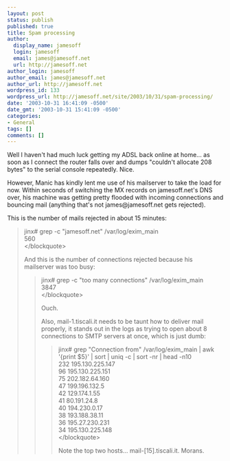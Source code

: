 ```yaml
---
layout: post
status: publish
published: true
title: Spam processing
author:
  display_name: jamesoff
  login: jamesoff
  email: james@jamesoff.net
  url: http://jamesoff.net
author_login: jamesoff
author_email: james@jamesoff.net
author_url: http://jamesoff.net
wordpress_id: 133
wordpress_url: http://jamesoff.net/site/2003/10/31/spam-processing/
date: '2003-10-31 16:41:09 -0500'
date_gmt: '2003-10-31 15:41:09 -0500'
categories:
- General
tags: []
comments: []
---
```

<p>Well I haven't had much luck getting my ADSL back online at home... as soon as I connect the router falls over and dumps "couldn't allocate 208 bytes" to the serial console repeatedly. Nice.</p>
<p>However, Manic has kindly lent me use of his mailserver to take the load for now. Within seconds of switching the MX records on jamesoff.net's DNS over, his machine was getting pretty flooded with incoming connections and bouncing mail (anything that's not james@jamesoff.net gets rejected).</p>
<p>This is the number of mails rejected in about 15 minutes:</p>
<blockquote><p>jinx# grep -c "jamesoff.net" &#47;var&#47;log&#47;exim_main<br />
560<br />
<&#47;blockquote></p>
<p>And this is the number of connections rejected because his mailserver was too busy:</p>
<blockquote><p>jinx# grep -c "too many connections" &#47;var&#47;log&#47;exim_main<br />
    3847<br />
<&#47;blockquote></p>
<p>Ouch.</p>
<p>Also, mail-1.tiscali.it needs to be taunt how to deliver mail properly, it stands out in the logs as trying to open about 8 connections to SMTP servers at once, which is just dumb:</p>
<blockquote><p>jinx# grep "Connection from" &#47;var&#47;log&#47;exim_main | awk '{print $5}' | sort | uniq -c | sort -nr | head -n10<br />
 232 195.130.225.147<br />
  96 195.130.225.151<br />
  75 202.182.64.160<br />
  47 199.196.132.5<br />
  42 129.174.1.55<br />
  41 80.191.24.8<br />
  40 194.230.0.17<br />
  38 193.188.38.11<br />
  36 195.27.230.231<br />
  34 195.130.225.148<br />
<&#47;blockquote></p>
<p>Note the top two hosts... mail-[15].tiscali.it. Morans.</p>
